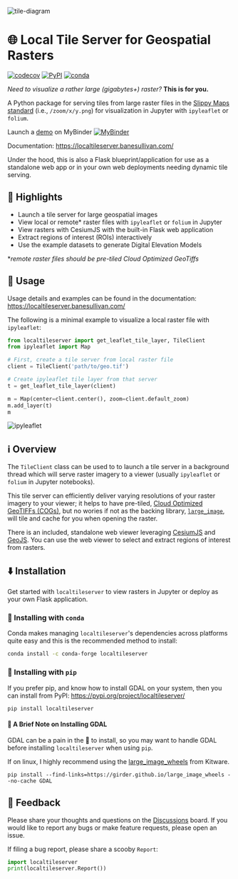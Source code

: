 ![tile-diagram](https://raw.githubusercontent.com/banesullivan/localtileserver/main/imgs/tile-diagram.gif)

# 🌐 Local Tile Server for Geospatial Rasters

[![codecov](https://codecov.io/gh/banesullivan/localtileserver/branch/main/graph/badge.svg?token=S0HQ64FW8G)](https://codecov.io/gh/banesullivan/localtileserver)
[![PyPI](https://img.shields.io/pypi/v/localtileserver.svg?logo=python&logoColor=white)](https://pypi.org/project/localtileserver/)
[![conda](https://img.shields.io/conda/vn/conda-forge/localtileserver.svg?logo=conda-forge&logoColor=white)](https://anaconda.org/conda-forge/localtileserver)

*Need to visualize a rather large (gigabytes+) raster?* **This is for you.**

A Python package for serving tiles from large raster files in
the [Slippy Maps standard](https://wiki.openstreetmap.org/wiki/Slippy_map_tilenames)
(i.e., `/zoom/x/y.png`) for visualization in Jupyter with `ipyleaflet` or `folium`.

Launch a [demo](https://github.com/banesullivan/localtileserver-demo) on MyBinder [![MyBinder](https://mybinder.org/badge_logo.svg)](https://mybinder.org/v2/gh/banesullivan/localtileserver-demo/HEAD)

Documentation: https://localtileserver.banesullivan.com/

Under the hood, this is also a Flask blueprint/application for use as a
standalone web app or in your own web deployments needing dynamic tile serving.


## 🌟 Highlights

- Launch a tile server for large geospatial images
- View local or remote* raster files with `ipyleaflet` or `folium` in Jupyter
- View rasters with CesiumJS with the built-in Flask web application
- Extract regions of interest (ROIs) interactively
- Use the example datasets to generate Digital Elevation Models

**remote raster files should be pre-tiled Cloud Optimized GeoTiffs*

## 🚀 Usage

Usage details and examples can be found in the documentation: https://localtileserver.banesullivan.com/

The following is a minimal example to visualize a local raster file with
`ipyleaflet`:

```py
from localtileserver import get_leaflet_tile_layer, TileClient
from ipyleaflet import Map

# First, create a tile server from local raster file
client = TileClient('path/to/geo.tif')

# Create ipyleaflet tile layer from that server
t = get_leaflet_tile_layer(client)

m = Map(center=client.center(), zoom=client.default_zoom)
m.add_layer(t)
m
```

![ipyleaflet](https://raw.githubusercontent.com/banesullivan/localtileserver/main/imgs/ipyleaflet.png)

## ℹ️ Overview

The `TileClient` class can be used to to launch a tile server in a background
thread which will serve raster imagery to a viewer (usually `ipyleaflet` or
`folium` in Jupyter notebooks).

This tile server can efficiently deliver varying resolutions of your
raster imagery to your viewer; it helps to have pre-tiled,
[Cloud Optimized GeoTIFFs (COGs)](https://www.cogeo.org/), but no wories if
not as the backing library, [`large_image`](https://github.com/girder/large_image),
will tile and cache for you when opening the raster.

There is an included, standalone web viewer leveraging
[CesiumJS](https://cesium.com/platform/cesiumjs/) and [GeoJS](https://opengeoscience.github.io/geojs/).
You can use the web viewer to select and extract regions of interest from rasters.


## ⬇️ Installation

Get started with `localtileserver` to view rasters in Jupyter or deploy as your
own Flask application.

### 🐍 Installing with `conda`

Conda makes managing `localtileserver`'s dependencies across platforms quite
easy and this is the recommended method to install:

```bash
conda install -c conda-forge localtileserver
```

### 🎡 Installing with `pip`

If you prefer pip, and know how to install GDAL on your system, then you can
install from PyPI: https://pypi.org/project/localtileserver/

```
pip install localtileserver
```

#### 📝 A Brief Note on Installing GDAL

GDAL can be a pain in the 🍑 to install, so you may want to handle GDAL
before installing `localtileserver` when using `pip`.

If on linux, I highly recommend using the [large_image_wheels](https://github.com/girder/large_image_wheels) from Kitware.

```
pip install --find-links=https://girder.github.io/large_image_wheels --no-cache GDAL
```

## 💭 Feedback

Please share your thoughts and questions on the [Discussions](https://github.com/banesullivan/localtileserver/discussions) board.
If you would like to report any bugs or make feature requests, please open an issue.

If filing a bug report, please share a scooby `Report`:

```py
import localtileserver
print(localtileserver.Report())
```
